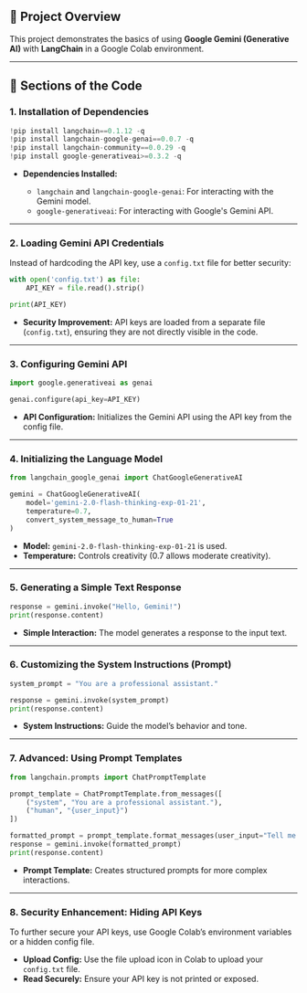 ## **📌 Project Overview**

This project demonstrates the basics of using **Google Gemini (Generative AI)** with **LangChain** in a Google Colab environment.

---

## **📌 Sections of the Code**

### **1. Installation of Dependencies**

```python
!pip install langchain==0.1.12 -q
!pip install langchain-google-genai==0.0.7 -q
!pip install langchain-community==0.0.29 -q
!pip install google-generativeai>=0.3.2 -q
```

* **Dependencies Installed:**

  * `langchain` and `langchain-google-genai`: For interacting with the Gemini model.
  * `google-generativeai`: For interacting with Google's Gemini API.

---

### **2. Loading Gemini API Credentials**

Instead of hardcoding the API key, use a `config.txt` file for better security:

```python
with open('config.txt') as file:
    API_KEY = file.read().strip()

print(API_KEY)
```

* **Security Improvement:** API keys are loaded from a separate file (`config.txt`), ensuring they are not directly visible in the code.

---

### **3. Configuring Gemini API**

```python
import google.generativeai as genai

genai.configure(api_key=API_KEY)
```

* **API Configuration:** Initializes the Gemini API using the API key from the config file.

---

### **4. Initializing the Language Model**

```python
from langchain_google_genai import ChatGoogleGenerativeAI

gemini = ChatGoogleGenerativeAI(
    model='gemini-2.0-flash-thinking-exp-01-21',
    temperature=0.7,
    convert_system_message_to_human=True
)
```

* **Model:** `gemini-2.0-flash-thinking-exp-01-21` is used.
* **Temperature:** Controls creativity (0.7 allows moderate creativity).

---

### **5. Generating a Simple Text Response**

```python
response = gemini.invoke("Hello, Gemini!")
print(response.content)
```

* **Simple Interaction:** The model generates a response to the input text.

---

### **6. Customizing the System Instructions (Prompt)**

```python
system_prompt = "You are a professional assistant."

response = gemini.invoke(system_prompt)
print(response.content)
```

* **System Instructions:** Guide the model’s behavior and tone.

---

### **7. Advanced: Using Prompt Templates**

```python
from langchain.prompts import ChatPromptTemplate

prompt_template = ChatPromptTemplate.from_messages([
    ("system", "You are a professional assistant."),
    ("human", "{user_input}")
])

formatted_prompt = prompt_template.format_messages(user_input="Tell me a joke.")
response = gemini.invoke(formatted_prompt)
print(response.content)
```

* **Prompt Template:** Creates structured prompts for more complex interactions.

---

### **8. Security Enhancement: Hiding API Keys**

To further secure your API keys, use Google Colab’s environment variables or a hidden config file.

* **Upload Config:** Use the file upload icon in Colab to upload your `config.txt` file.
* **Read Securely:** Ensure your API key is not printed or exposed.
